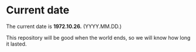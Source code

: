 # Current date

The current date is **1972.10.26.** (YYYY.MM.DD.)

This repository will be good when the world ends, so we will know how long it lasted.